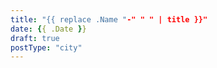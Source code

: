 ```yaml
---
title: "{{ replace .Name "-" " " | title }}"
date: {{ .Date }}
draft: true
postType: "city" 
---
```


